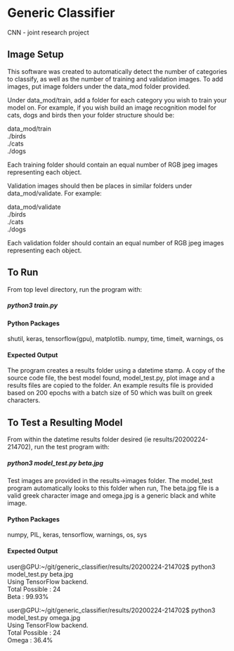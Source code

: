 # Generic Classifier #
CNN - joint research project

## Image Setup ##
This software was created to automatically detect the number of categories to classify, as well as the number of training and validation images. To add images, put image folders under the data_mod folder provided.

Under data_mod/train, add a folder for each category you wish to train your model on. For example, if you wish build an image recognition model for cats, dogs and birds then your folder structure should be:

data_mod/train  
					./birds  
					./cats  
					./dogs  
					
Each training folder should contain an equal number of RGB jpeg images representing each object. 

Validation images should then be places in similar folders under data_mod/validate. For example:

data_mod/validate  
					./birds  
					./cats  
					./dogs  

Each validation folder should contain an equal number of RGB jpeg images representing each object. 

## To Run ##
From top level directory, run the program with:

##### python3 train.py #####

#### Python Packages ####
shutil, keras, tensorflow(gpu), matplotlib. numpy, time, timeit, warnings, os

#### Expected Output ####
The program creates a results folder using a datetime stamp. A copy of the source code file, the best model found, model_test.py, plot image and a results files are copied to the folder. An example results file is provided based on 200 epochs with a batch size of 50 which was built on greek characters.

## To Test a Resulting Model ##
From within the datetime results folder desired (ie results/20200224-214702), run the test program with:

##### python3 model_test.py beta.jpg #####

Test images are provided in the results->images folder. The model_test program automatically looks to this folder when run, The beta.jpg file is a valid greek character image and omega.jpg is a generic black and white image.

#### Python Packages ####
numpy, PIL, keras, tensorflow, warnings, os, sys

#### Expected Output ####

user@GPU:~/git/generic_classifier/results/20200224-214702$ python3 model_test.py beta.jpg  
Using TensorFlow backend.  
Total Possible : 24  
Beta : 99.93%  
  
user@GPU:~/git/generic_classifier/results/20200224-214702$ python3 model_test.py omega.jpg  
Using TensorFlow backend.  
Total Possible : 24  
Omega : 36.4%  

